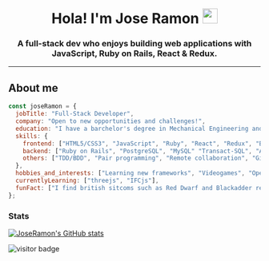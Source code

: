 <h1 align="center"> Hola! I'm Jose Ramon <img src="./images/hi.gif" style="width: 30px"/> </h1>
<h3 align="center"> A full-stack dev who enjoys building web applications with JavaScript, Ruby on Rails, React & Redux.</h3>

---

## About me
```javascript
const joseRamon = {
  jobTitle: "Full-Stack Developer",
  company: "Open to new opportunities and challenges!",
  education: "I have a barchelor's degree in Mechanical Engineering and a master in Design",
  skills: {
    frontend: ["HTML5/CSS3", "JavaScript", "Ruby", "React", "Redux", "Bootstrap", "Tailswind CSS"],
    backend: ["Ruby on Rails", "PostgreSQL", "MySQL" "Transact-SQL", "API development and documentation"],
    others: ["TDD/BDD", "Pair programming", "Remote collaboration", "Git", "Git-flow", "Project MGMT", "Agile/extreme programming"]
  },
  hobbies_and_interests: ["Learning new frameworks", "Videogames", "Open-source", "Traveling", "Guitar"],
  currentlyLearning: ["threejs", "IFCjs"],
  funFact: ["I find british sitcoms such as Red Dwarf and Blackadder really funny!"]
};
```

### Stats

[![JoseRamon's GitHub stats](https://github-readme-stats.vercel.app/api?username=jr-cast&theme=dark)](https://github.com/anuraghazra/github-readme-stats) 

![visitor badge](https://visitor-badge.glitch.me/badge?page_id=jr-cast.visitor-badge)


